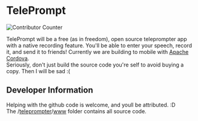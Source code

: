 TelePrompt
===========
![Contributor Counter](https://img.shields.io/github/contributors/AceiusIO/TelePrompt)

TelePrompt will be a free (as in freedom), open source teleprompter app with a native recording feature.
You'll be able to enter your speech, record it, and send it to friends!
Currently we are building to mobile with [Apache Cordova](https://cordova.apache.org).  
Seriously, don't just build the source code you're self to avoid buying a copy. Then I will be sad :(  

Developer Information
---------------------
Helping with the github code is welcome, and youll be attributed. :D  
The /[teleprompter](https://github.com/AceiusIO/TelePrompt/tree/master/teleprompter)/[www](https://github.com/AceiusIO/TelePrompt/tree/master/teleprompter/www) folder contains all source code.
